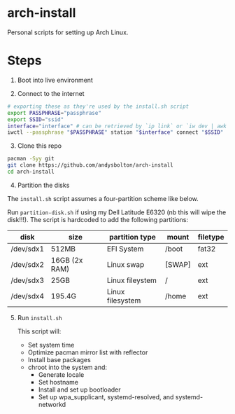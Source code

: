 # arch-install

Personal scripts for setting up Arch Linux.

# Steps

1. Boot into live environment

2. Connect to the internet

```bash
# exporting these as they're used by the install.sh script
export PASSPHRASE="passphrase"
export SSID="ssid"
interface="interface" # can be retrieved by `ip link` or `iw dev | awk '$1=="Interface"{print $2}'`
iwctl --passphrase "$PASSPHRASE" station "$interface" connect "$SSID"
```

3. Clone this repo

```bash
pacman -Syy git
git clone https://github.com/andysbolton/arch-install
cd arch-install
```

4. Partition the disks

The `install.sh` script assumes a four-partition scheme like below.

Run `partition-disk.sh` if using my Dell Latitude E6320 (nb this will wipe the disk!!!). The script is hardcoded to add the following partitions:

| disk      | size          | partition type   | mount  | filetype |
| --------- | ------------- | ---------------- | ------ | -------- |
| /dev/sdx1 | 512MB         | EFI System       | /boot  | fat32    |
| /dev/sdx2 | 16GB (2x RAM) | Linux swap       | [SWAP] | ext      |
| /dev/sdx3 | 25GB          | Linux fileystem  | /      | ext      |
| /dev/sdx4 | 195.4G        | Linux filesystem | /home  | ext      |

5. Run `install.sh`

   This script will:

   - Set system time
   - Optimize pacman mirror list with reflector
   - Install base packages
   - chroot into the system and:
     - Generate locale
     - Set hostname
     - Install and set up bootloader
     - Set up wpa_supplicant, systemd-resolved, and systemd-networkd
